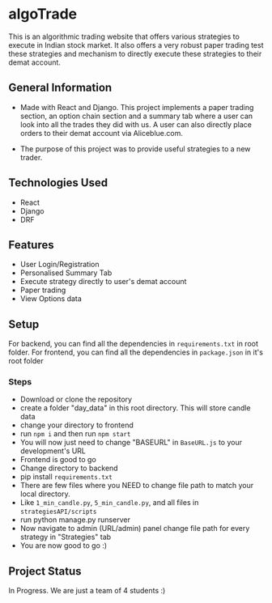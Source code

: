 # algoTrade
This is an algorithmic trading website that offers various strategies to execute in Indian stock market. It also offers a very robust paper trading test these strategies and mechanism to directly execute these strategies to their demat account.

## General Information
<ul>
<li>Made with React and Django. This project implements a paper trading section, an option chain section and a summary tab where a user can look into all the trades they did with us. A user can also directly place orders to their demat account via Aliceblue.com.</li>
</ul><ul>
<li>The purpose of this project was to provide useful strategies to a new trader.</li>
</ul>

## Technologies Used
<ul>
<li>React</li>
<li>Django</li>
<li>DRF</li>
</ul>

## Features
<ul>
<li>User Login/Registration</li>
<li>Personalised Summary Tab</li>
<li>Execute strategy directly to user's demat account</li>
<li>Paper trading</li>
<li>View Options data</li>
</ul>

## Setup
For backend, you can find all the dependencies in <code>requirements.txt</code> in root folder. For frontend, you can find all the dependencies in <code>package.json</code> in it's root folder

### Steps
<ul>
<li>Download or clone the repository</li>
<li>create a folder "day_data" in this root directory. This will store candle data</li>
<li>change your directory to frontend</li>
<li>run <code>npm i</code> and then run <code>npm start</code> </li>
<li>You will now just need to change "BASEURL" in <code>BaseURL.js</code> to your development's URL</li>
<li>Frontend is good to go</li>
<li>Change directory to backend</li>
<li>pip install <code>requirements.txt</code></li>
<li>There are few files where you NEED to change file path to match your local directory.</li>
<li>Like <code>1_min_candle.py</code>, <code>5_min_candle.py</code>, and all files in <code>strategiesAPI/scripts</code></li>
<li>run python manage.py runserver</li>
<li>Now navigate to admin (URL/admin) panel change file path for every strategy in "Strategies" tab</li>
<li>You are now good to go :)</li>
</ul>

## Project Status
In Progress. We are just a team of 4 students :)
